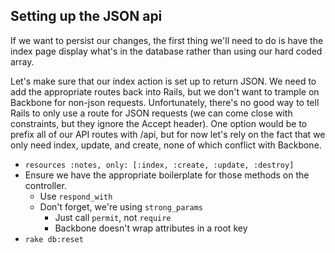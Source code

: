 Setting up the JSON api
--

If we want to persist our changes, the first thing we'll need to do is have the
index page display what's in the database rather than using our hard coded
array.

Let's make sure that our index action is set up to return JSON. We need to add
the appropriate routes back into Rails, but we don't want to trample on
Backbone for non-json requests. Unfortunately, there's no good way to tell Rails
to only use a route for JSON requests (we can come close with constraints, but
they ignore the Accept header). One option would be to prefix all of our API
routes with /api, but for now let's rely on the fact that we only need index,
update, and create, none of which conflict with Backbone.

- `resources :notes, only: [:index, :create, :update, :destroy]`
- Ensure we have the appropriate boilerplate for those methods on the
  controller.
  - Use `respond_with`
  - Don't forget, we're using `strong_params`
    - Just call `permit`, not `require`
    - Backbone doesn't wrap attributes in a root key
- `rake db:reset`
